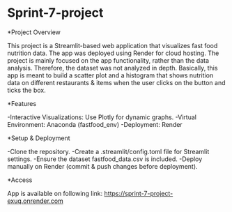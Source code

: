 # Sprint-7-project
*Project Overview

This project is a Streamlit-based web application that visualizes fast food nutrition data. The app was  deployed using Render for cloud hosting. The project is mainly focused on the app functionality, rather than the data analysis. Therefore, the dataset was not analyzed in depth. Basically, this app is meant to build a scatter plot and a histogram that shows nutrition data on different restaurants & items when the user clicks on the button and ticks the box. 


*Features

-Interactive Visualizations: Use Plotly for dynamic graphs.
-Virtual Environment: Anaconda (fastfood_env)
-Deployment: Render

*Setup & Deployment

-Clone the repository.
-Create a .streamlit/config.toml file for Streamlit settings.
-Ensure the dataset fastfood_data.csv is included.
-Deploy manually on Render (commit & push changes before deployment).

*Access

App is available on following link: https://sprint-7-project-exuq.onrender.com

